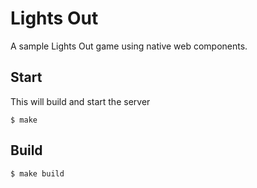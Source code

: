 # Lights Out

A sample Lights Out game using native web components.

## Start
This will build and start the server
```
$ make

```

## Build
```
$ make build
```
